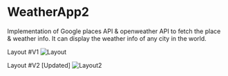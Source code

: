 # WeatherApp2

Implementation of Google places API & openweather API to fetch the place & weather info. It can display the weather info of any city in the world.

Layout #V1
![Layout](https://github.com/Md-Mudassir/WeatherAppV2/blob/master/css/weatehr.JPG)

Layout #V2 [Updated]
![Layout2](https://github.com/Md-Mudassir/WeatherAppV2.5/blob/master/css/Captusssre.JPG)

